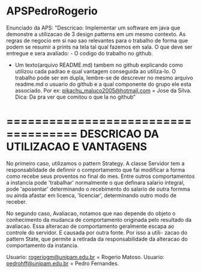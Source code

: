 # APSPedroRogerio

Enunciado da APS:
"Descricao:
Implementar um software em java que demonstre a utilizacao de 3 design patterns em um mesmo contexto.
 As regras de negocio em si nao sao relevantes para o trabalho de forma que podem se resumir a prints na tela
 tal qual fazemos em sala. O que deve ser entregue e sera avaliado: - O codigo do trabalho no github. 
- Um texto(arquivo README.md) tambem no github explicando como utilizou cada padrao e qual vantagem conseguida
 ao utiliza-lo. O trabalho pode ser em dupla, lembre-se de descrever no mesmo arquivo readme.md o usuario do
 github e a qual componente do grupo ele esta associado. Por ex: pikachu_maluco2005@hotmail.com = Jose da Silva.
 Dica: Da pra ver que comitou o que la no github"

====================================
DESCRICAO DA UTILIZACAO E VANTAGENS
====================================

No primeiro caso, utilizamos o pattern Strategy. A  classe Servidor tem a responsablidade de definnir o comportamento
que fai modificar a forma como recebe seus proventos no final do mes. Entre outros comportamentos a instancia pode 'trabalhar'
normalmente o que definara salario integral, pode 'aposentar' determinando o recebimento  do salario de outra  formma ou ainda afastar
em licenca, 'licenciar', determinando outro modo de receber.

No segundo caso, Avaliacao, notamos que nao depende do objeto  o conhecimento da mudanca de comportamento originada pelo resultado
da avaliacao. Essa alteracao de comportamento geralmente escapa ao controle do servidor. E causada por outra fonte. Por isso a utili-
zacao do pattern State, que permite a retirada da responsabilidade da alteracao do comportamento da instancia.

Usuario: rogeriogm@unipam.edu.br = Rogerio Matoso.
Usuario:  pedrohff@unipam.edu.br = Pedro Fernandes.
